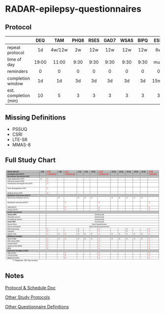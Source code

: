 # RADAR-epilepsy-questionnaires

## Protocol

|                       | DEQ | TAM | PHQ8 | RSES | GAD7 | WSAS | BIPQ | ESM | Cognition | Speech |
|-----------------------|:---:|:---:|:----:|:----:|:----:|:----:|:----:|:---:|:---------:|:------:|
| repeat protocol       | 1d | 4w/12w | 2w | 12w | 12w | 12w | 12w | 6w | 6w | 2w |
| time of day           | 19:00 | 11:00 | 9:30 | 9:30 | 9:30 | 9:30 | 9:30 | multi | 10:00 | 10:30 |
| reminders             | 0 | 0 | 0 | 0 | 0 | 0 | 0 | 0 | 0 | 0 | |
| completion window     | 1d | 1d | 3d | 3d | 3d | 3d | 3d | 15min | 1d | 3d |
| est. completion (min) | 10 | 5 | 3 | 3 | 3 | 3 | 3 | 3 | 15? | 10 |


## Missing Definitions
- PSSUQ
- CSRI
- LTE-SR
- MMAS-8

## Full Study Chart
![Full Study Chart](study2-chart.png "Full Study Chart")

## Notes
[Protocol & Schedule Doc](https://radar-base.atlassian.net/wiki/spaces/RAD/pages/463241217/Protocol+Schedule)

[Other Study Protocols](https://github.com/RADAR-base/RADAR-aRMT-protocols)

[Other Questionnaire Definitions](https://github.com/RADAR-base/RADAR-REDCap-aRMT-Definitions/tree/master/questionnaires)
